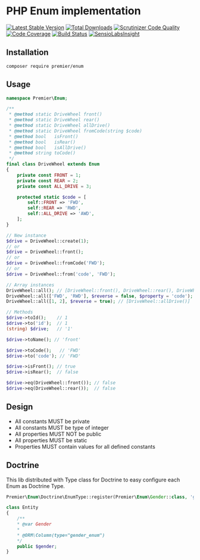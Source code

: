 # PHP Enum implementation

[![Latest Stable Version](https://poser.pugx.org/premier/enum/v/stable)](https://packagist.org/packages/premier/enum)
[![Total Downloads](https://poser.pugx.org/premier/enum/downloads)](https://packagist.org/packages/premier/enum)
[![Scrutinizer Code Quality](https://scrutinizer-ci.com/g/grachevko/Enum/badges/quality-score.png?b=master)](https://scrutinizer-ci.com/g/grachevko/Enum/?branch=master)
[![Code Coverage](https://scrutinizer-ci.com/g/grachevko/Enum/badges/coverage.png?b=master)](https://scrutinizer-ci.com/g/grachevko/Enum/?branch=master)
[![Build Status](https://scrutinizer-ci.com/g/grachevko/Enum/badges/build.png?b=master)](https://scrutinizer-ci.com/g/grachevko/Enum/build-status/master)
[![SensioLabsInsight](https://insight.sensiolabs.com/projects/9bc0fe1b-8b10-44b9-9a71-5819ce7ccaef/big.png)](https://insight.sensiolabs.com/projects/9bc0fe1b-8b10-44b9-9a71-5819ce7ccaef)

## Installation

```
composer require premier/enum
```

## Usage

```php
namespace Premier\Enum;

/**
 * @method static DriveWheel front()
 * @method static DriveWheel rear()
 * @method static DriveWheel allDrive()
 * @method static DriveWheel fromCode(string $code)
 * @method bool   isFront()
 * @method bool   isRear()
 * @method bool   isAllDrive()
 * @method string toCode()
 */
final class DriveWheel extends Enum
{
    private const FRONT = 1;
    private const REAR = 2;
    private const ALL_DRIVE = 3;

    protected static $code = [
        self::FRONT => 'FWD',
        self::REAR => 'RWD',
        self::ALL_DRIVE => 'AWD',
    ];
}

// New instance
$drive = DriveWheel::create(1);
// or
$drive = DriveWheel::front();
// or
$drive = DriveWheel::fromCode('FWD');
// or
$drive = DriveWheel::from('code', 'FWD');

// Array instances
DriveWheel::all(); // [DriveWheel::front(), DriveWheel::rear(), DriveWheel::allDrive()]
DriveWheel::all(['FWD', 'RWD'], $reverse = false, $property = 'code'); // [DriveWheel::front(), DriveWheel::rear()]
DriveWheel::all([1, 2], $reverse = true); // [DriveWheel::allDrive()]

// Methods
$drive->toId();    // 1
$drive->to('id');  // 1
(string) $drive;   // '1'

$drive->toName(); // 'front'

$drive->toCode();   // 'FWD'
$drive->to('code'); // 'FWD'

$drive->isFront(); // true
$drive->isRear();  // false

$drive->eq(DriveWheel::front()); // false
$drive->eq(DriveWheel::rear());  // false
```

## Design

- All constants MUST be private
- All constants MUST be type of integer
- All properties MUST NOT be public
- All properties MUST be static
- Properties MUST contain values for all defined constants

## Doctrine

This lib distributed with Type class for Doctrine to easy configure each Enum as Doctrine Type. 

```php
Premier\Enum\Doctrine\EnumType::register(Premier\Enum\Gender::class, 'gender_enum', $property = 'id');

class Entity 
{
    /**
    * @var Gender
    * 
    * @ORM\Column(type="gender_enum") 
    */
    public $gender;
}
```
